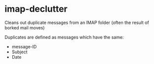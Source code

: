 # imap-declutter

Cleans out duplicate messages from an IMAP folder (often the result of
borked mail moves)

Duplicates are defined as messages which have the same:

* message-ID
* Subject
* Date

